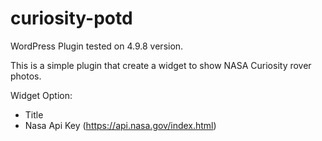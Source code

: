 # curiosity-potd

WordPress Plugin tested on 4.9.8 version.

This is a simple plugin that create a widget to show NASA Curiosity rover photos.

Widget Option:
- Title
- Nasa Api Key (https://api.nasa.gov/index.html)
